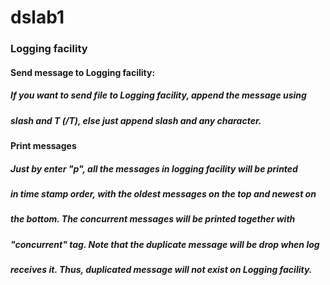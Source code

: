 # dslab1
### Logging facility
#### Send message to Logging facility:
##### If you want to send file to Logging facility, append the message using
##### slash and T (/T), else just append slash and any character.
#### Print messages
##### Just by enter "p", all the messages in logging facility will be printed
##### in time stamp order, with the oldest messages on the top and newest on
##### the bottom. The concurrent messages will be printed together with
##### "concurrent" tag. Note that the duplicate message will be drop when log
##### receives it. Thus, duplicated message will not exist on Logging facility.
